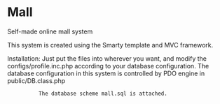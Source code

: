 # Mall
Self-made online mall system

This system is created using the Smarty template and MVC framework.

Installation: Just put the files into wherever you want, and modify the configs/profile.inc.php according to your database configuration.
              The database configuration in this system is controlled by PDO engine in public/DB.class.php
              
              The database scheme mall.sql is attached.

